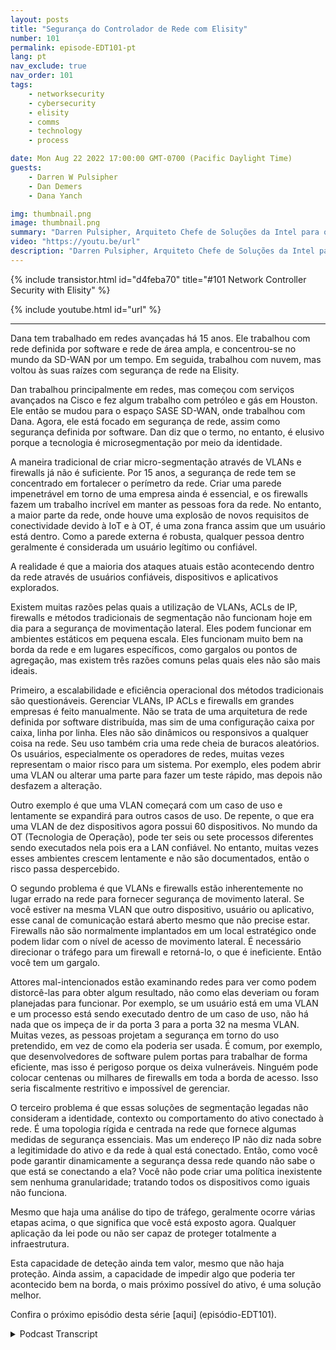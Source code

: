 ```yaml
---
layout: posts
title: "Segurança do Controlador de Rede com Elisity"
number: 101
permalink: episode-EDT101-pt
lang: pt
nav_exclude: true
nav_order: 101
tags:
    - networksecurity
    - cybersecurity
    - elisity
    - comms
    - technology
    - process

date: Mon Aug 22 2022 17:00:00 GMT-0700 (Pacific Daylight Time)
guests:
    - Darren W Pulsipher
    - Dan Demers
    - Dana Yanch

img: thumbnail.png
image: thumbnail.png
summary: "Darren Pulsipher, Arquiteto Chefe de Soluções da Intel para o Setor Público, entrevista os especialistas em segurança de rede Dana Yanch e Dan Demers da Elisity sobre técnicas de segurança do controlador de rede e arquiteturas de confiança zero."
video: "https://youtu.be/url"
description: "Darren Pulsipher, Arquiteto Chefe de Soluções da Intel para o Setor Público, entrevista os especialistas em segurança de rede Dana Yanch e Dan Demers da Elisity sobre técnicas de segurança do controlador de rede e arquiteturas de confiança zero."
---
```


<div>
{% include transistor.html id="d4feba70" title="#101 Network Controller Security with Elisity" %}

{% include youtube.html id="url" %}
</div>

---

Dana tem trabalhado em redes avançadas há 15 anos. Ele trabalhou com rede definida por software e rede de área ampla, e concentrou-se no mundo da SD-WAN por um tempo. Em seguida, trabalhou com nuvem, mas voltou às suas raízes com segurança de rede na Elisity.

Dan trabalhou principalmente em redes, mas começou com serviços avançados na Cisco e fez algum trabalho com petróleo e gás em Houston. Ele então se mudou para o espaço SASE SD-WAN, onde trabalhou com Dana. Agora, ele está focado em segurança de rede, assim como segurança definida por software. Dan diz que o termo, no entanto, é elusivo porque a tecnologia é microsegmentação por meio da identidade.

A maneira tradicional de criar micro-segmentação através de VLANs e firewalls já não é suficiente. Por 15 anos, a segurança de rede tem se concentrado em fortalecer o perímetro da rede. Criar uma parede impenetrável em torno de uma empresa ainda é essencial, e os firewalls fazem um trabalho incrível em manter as pessoas fora da rede. No entanto, a maior parte da rede, onde houve uma explosão de novos requisitos de conectividade devido à IoT e à OT, é uma zona franca assim que um usuário está dentro. Como a parede externa é robusta, qualquer pessoa dentro geralmente é considerada um usuário legítimo ou confiável.

A realidade é que a maioria dos ataques atuais estão acontecendo dentro da rede através de usuários confiáveis, dispositivos e aplicativos explorados.

Existem muitas razões pelas quais a utilização de VLANs, ACLs de IP, firewalls e métodos tradicionais de segmentação não funcionam hoje em dia para a segurança de movimentação lateral. Eles podem funcionar em ambientes estáticos em pequena escala. Eles funcionam muito bem na borda da rede e em lugares específicos, como gargalos ou pontos de agregação, mas existem três razões comuns pelas quais eles não são mais ideais.

Primeiro, a escalabilidade e eficiência operacional dos métodos tradicionais são questionáveis. Gerenciar VLANs, IP ACLs e firewalls em grandes empresas é feito manualmente. Não se trata de uma arquitetura de rede definida por software distribuída, mas sim de uma configuração caixa por caixa, linha por linha. Eles não são dinâmicos ou responsivos a qualquer coisa na rede. Seu uso também cria uma rede cheia de buracos aleatórios. Os usuários, especialmente os operadores de redes, muitas vezes representam o maior risco para um sistema. Por exemplo, eles podem abrir uma VLAN ou alterar uma parte para fazer um teste rápido, mas depois não desfazem a alteração.

Outro exemplo é que uma VLAN começará com um caso de uso e lentamente se expandirá para outros casos de uso. De repente, o que era uma VLAN de dez dispositivos agora possui 60 dispositivos. No mundo da OT (Tecnologia de Operação), pode ter seis ou sete processos diferentes sendo executados nela pois era a LAN confiável. No entanto, muitas vezes esses ambientes crescem lentamente e não são documentados, então o risco passa despercebido.

O segundo problema é que VLANs e firewalls estão inherentemente no lugar errado na rede para fornecer segurança de movimento lateral. Se você estiver na mesma VLAN que outro dispositivo, usuário ou aplicativo, esse canal de comunicação estará aberto mesmo que não precise estar. Firewalls não são normalmente implantados em um local estratégico onde podem lidar com o nível de acesso de movimento lateral. É necessário direcionar o tráfego para um firewall e retorná-lo, o que é ineficiente. Então você tem um gargalo.

Attores mal-intencionados estão examinando redes para ver como podem distorcê-las para obter algum resultado, não como elas deveriam ou foram planejadas para funcionar. Por exemplo, se um usuário está em uma VLAN e um processo está sendo executado dentro de um caso de uso, não há nada que os impeça de ir da porta 3 para a porta 32 na mesma VLAN. Muitas vezes, as pessoas projetam a segurança em torno do uso pretendido, em vez de como ela poderia ser usada. É comum, por exemplo, que desenvolvedores de software pulem portas para trabalhar de forma eficiente, mas isso é perigoso porque os deixa vulneráveis. Ninguém pode colocar centenas ou milhares de firewalls em toda a borda de acesso. Isso seria fiscalmente restritivo e impossível de gerenciar.

O terceiro problema é que essas soluções de segmentação legadas não consideram a identidade, contexto ou comportamento do ativo conectado à rede. É uma topologia rígida e centrada na rede que fornece algumas medidas de segurança essenciais. Mas um endereço IP não diz nada sobre a legitimidade do ativo e da rede à qual está conectado. Então, como você pode garantir dinamicamente a segurança dessa rede quando não sabe o que está se conectando a ela? Você não pode criar uma política inexistente sem nenhuma granularidade; tratando todos os dispositivos como iguais não funciona.

Mesmo que haja uma análise do tipo de tráfego, geralmente ocorre várias etapas acima, o que significa que você está exposto agora. Qualquer aplicação da lei pode ou não ser capaz de proteger totalmente a infraestrutura.

Esta capacidade de deteção ainda tem valor, mesmo que não haja proteção. Ainda assim, a capacidade de impedir algo que poderia ter acontecido bem na borda, o mais próximo possível do ativo, é uma solução melhor.

Confira o próximo episódio desta série [aqui] (episódio-EDT101).



<details>
<summary> Podcast Transcript </summary>

<p></p>

</details>
